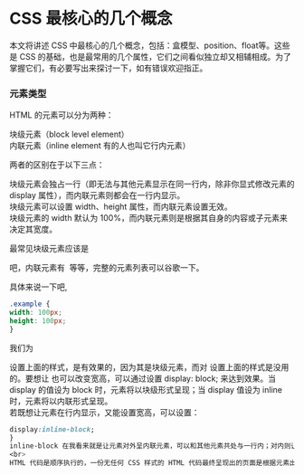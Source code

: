 # CSS 最核心的几个概念
本文将讲述 CSS 中最核心的几个概念，包括：盒模型、position、float等。这些是 CSS 的基础，也是最常用的几个属性，它们之间看似独立却又相辅相成。为了掌握它们，有必要写出来探讨一下，如有错误欢迎指正。
### 元素类型
HTML 的元素可以分为两种：<br>

块级元素（block level element）<br>
内联元素（inline element 有的人也叫它行内元素）<br>

两者的区别在于以下三点：<br>

块级元素会独占一行（即无法与其他元素显示在同一行内，除非你显式修改元素的 display 属性），而内联元素则都会在一行内显示。<br>
块级元素可以设置 width、height 属性，而内联元素设置无效。<br>
块级元素的 width 默认为 100%，而内联元素则是根据其自身的内容或子元素来决定其宽度。<br>

最常见块级元素应该是 <div> 吧，内联元素有 <span> <a> <img> 等等，完整的元素列表可以谷歌一下。<br>

具体来说一下吧,
```css
.example {
width: 100px;
height: 100px;
}
```
我们为 <div> 设置上面的样式，是有效果的，因为其是块级元素，而对 <span> 设置上面的样式是没用的。要想让 <span> 也可以改变宽高，可以通过设置 display: block; 来达到效果。当 display 的值设为 block 时，元素将以块级形式呈现；当 display 值设为 inline 时，元素将以内联形式呈现。
<br>
若既想让元素在行内显示，又能设置宽高，可以设置：
```css
display:inline-block;
}
inline-block 在我看来就是让元素对外呈内联元素，可以和其他元素共处与一行内；对内则让元素呈块级元素，可改变其宽高。
<br>
HTML 代码是顺序执行的，一份无任何 CSS 样式的 HTML 代码最终呈现出的页面是根据元素出现的顺序和类型排列的。块级元素就从上到下排列，遇到内联元素则从左到右排列。这种无样式的情况下，元素的分布叫普通流，元素出现的位置应该叫正常位置（这是我瞎起的），同时所有元素会在页面上占据一个空间，空间大小由其盒模型决定。
